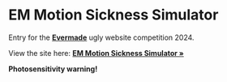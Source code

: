 # EM Motion Sickness Simulator

Entry for the <a href="https://evermade.fi/"><strong>Evermade</strong></a> ugly website competition 2024.

View the site here: <a href="https://allu1991.github.io/em-motion-sickness-simulator/"><strong>EM Motion Sickness Simulator »</strong></a>

**Photosensitivity warning!**